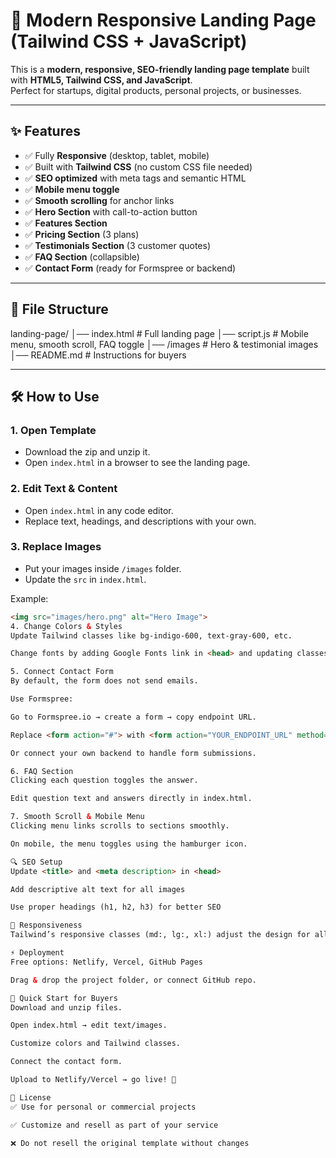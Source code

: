 # 🚀 Modern Responsive Landing Page (Tailwind CSS + JavaScript)

This is a **modern, responsive, SEO-friendly landing page template** built with **HTML5, Tailwind CSS, and JavaScript**.  
Perfect for startups, digital products, personal projects, or businesses.

---

## ✨ Features

- ✅ Fully **Responsive** (desktop, tablet, mobile)
- ✅ Built with **Tailwind CSS** (no custom CSS file needed)
- ✅ **SEO optimized** with meta tags and semantic HTML
- ✅ **Mobile menu toggle**
- ✅ **Smooth scrolling** for anchor links
- ✅ **Hero Section** with call-to-action button
- ✅ **Features Section**
- ✅ **Pricing Section** (3 plans)
- ✅ **Testimonials Section** (3 customer quotes)
- ✅ **FAQ Section** (collapsible)
- ✅ **Contact Form** (ready for Formspree or backend)

---

## 📂 File Structure

landing-page/
│── index.html # Full landing page
│── script.js # Mobile menu, smooth scroll, FAQ toggle
│── /images # Hero & testimonial images
│── README.md # Instructions for buyers

---

## 🛠️ How to Use

### 1. Open Template

- Download the zip and unzip it.
- Open `index.html` in a browser to see the landing page.

### 2. Edit Text & Content

- Open `index.html` in any code editor.
- Replace text, headings, and descriptions with your own.

### 3. Replace Images

- Put your images inside `/images` folder.
- Update the `src` in `index.html`.

Example:

```html
<img src="images/hero.png" alt="Hero Image">
4. Change Colors & Styles
Update Tailwind classes like bg-indigo-600, text-gray-600, etc.

Change fonts by adding Google Fonts link in <head> and updating classes.

5. Connect Contact Form
By default, the form does not send emails.

Use Formspree:

Go to Formspree.io → create a form → copy endpoint URL.

Replace <form action="#"> with <form action="YOUR_ENDPOINT_URL" method="POST">.

Or connect your own backend to handle form submissions.

6. FAQ Section
Clicking each question toggles the answer.

Edit question text and answers directly in index.html.

7. Smooth Scroll & Mobile Menu
Clicking menu links scrolls to sections smoothly.

On mobile, the menu toggles using the hamburger icon.

🔍 SEO Setup
Update <title> and <meta description> in <head>

Add descriptive alt text for all images

Use proper headings (h1, h2, h3) for better SEO

📱 Responsiveness
Tailwind’s responsive classes (md:, lg:, xl:) adjust the design for all devices.

⚡ Deployment
Free options: Netlify, Vercel, GitHub Pages

Drag & drop the project folder, or connect GitHub repo.

📖 Quick Start for Buyers
Download and unzip files.

Open index.html → edit text/images.

Customize colors and Tailwind classes.

Connect the contact form.

Upload to Netlify/Vercel → go live! 🎉

📝 License
✅ Use for personal or commercial projects

✅ Customize and resell as part of your service

❌ Do not resell the original template without changes
```
